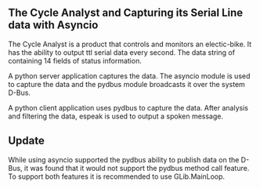 ## The Cycle Analyst and Capturing its Serial Line data with Asyncio

The Cycle Analyst is a product that controls and monitors an electic-bike. It has the ability to output ttl serial data every second. The data string of containing 14 fields of status information.

A python server application captures the data. The asyncio module is used to capture the data and the pydbus module broadcasts it over the system D-Bus.

A python client application uses pydbus to capture the data. After analysis and filtering the data, espeak is used to output a spoken message.


## Update

While using asyncio supported the pydbus ability to publish data on the D-Bus, it was found that it would not support the pydbus method call feature. To support both features it is recommended to use GLib.MainLoop.


 

